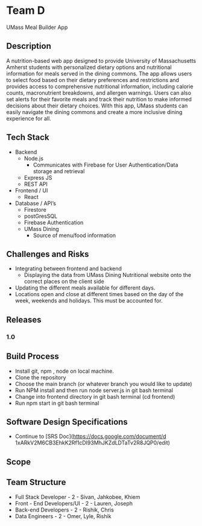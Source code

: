 # Team D
UMass Meal Builder App

## Description

A nutrition-based web app designed to provide University of Massachusetts Amherst students with personalized dietary options and nutritional information for meals served in the dining commons. The app allows users to select food based on their dietary preferences and restrictions and provides access to comprehensive nutritional information, including calorie counts, macronutrient breakdowns, and allergen warnings. Users can also set alerts for their favorite meals and track their nutrition to make informed decisions about their dietary choices. With this app, UMass students can easily navigate the dining commons and create a more inclusive dining experience for all.

## Tech Stack

- Backend
    - Node.js
        - Communicates with Firebase for User Authentication/Data storage and retrieval
    - Express JS
    -  REST API
- Frontend / UI
    - React
- Database / API’s
    - Firestore
    - postGresSQL
    - Firebase Authentication
    - UMass Dining
        - Source of menu/food information

## Challenges and Risks
- Integrating between frontend and backend
    - Displaying the data from UMass Dining Nutritional website onto the correct places on the client side 
- Updating the different meals available for different days. 
- Locations open and close at different times based on the day of the week, weekends and holidays. This must be accounted for.
## Releases

### 1.0 



## Build Process
- Install git, npm , node on local machine. 
- Clone the repository
- Choose the main branch (or whatever branch you would like to update)
- Run NPM install and then run node server.js in git bash terminal
- Change into frontend directory in git bash terminal (cd frontend)
- Run npm start in git bash terminal


## Software Design Specifications
- Continue to [SRS Doc](https://docs.google.com/document/d 1xARkV2M6CB3EhkK2Rf1cDI93MhJKZdLDTaTv2R8JQP0/edit)


## Scope


## Team Structure

- Full Stack Developer - 2 - Sivan, Jahkobee, Khiem
- Front - End Developers/UI - 2 - Lauren, Joseph
- Back-end Developers - 2 - Rishik, Chris
- Data Engineers - 2  - Omer, Lyle, Rishik

